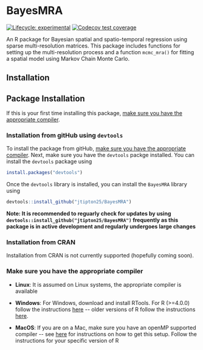 # BayesMRA

<!-- badges: start -->
[![Lifecycle: experimental](https://img.shields.io/badge/lifecycle-experimental-orange.svg)](https://www.tidyverse.org/lifecycle/#experimental)
[![Codecov test coverage](https://codecov.io/gh/jtipton25/BayesMRA/branch/master/graph/badge.svg)](https://codecov.io/gh/jtipton25/BayesMRA?branch=master)
<!-- badges: end -->

An R package for Bayesian spatial and spatio-temporal regression using sparse multi-resolution matrices. This package includes functions for setting up the multi-resolution process and a function `mcmc_mra()` for fitting a spatial model using Markov Chain Monte Carlo.


## Installation

## Package Installation

If this is your first time installing this package, [make sure you have the appropriate compiler](#make-sure-you-have-the-appropriate-compiler).


### Installation from gitHub using `devtools`

To install the package from gitHub, [make sure you have the appropriate compiler](#make-sure-you-have-the-appropriate-compiler). Next, make sure you have the `devtools` packge installed. You can install the `devtools` package using 

```r
install.packages("devtools")
```

Once the `devtools` library is installed, you can install the `BayesMRA` library using

```r
devtools::install_github("jtipton25/BayesMRA")
```
**Note: It is recommended to reguarly check for updates by using `devtools::install_github("jtipton25/BayesMRA")` frequently as this package is in active development and regularly undergoes large changes**

### Installation from CRAN

Installation from CRAN is not currently supported (hopefully coming soon). 

<!-- 
Therefore
```r
install.packages("BayesMRA")
``` 
will fail.
-->


### Make sure you have the appropriate compiler

- **Linux**: It is assumed on Linux systems, the appropriate compiler is available

- **Windows**: For Windows, download and install RTools. For R (>=4.0.0) follow the instructions [here](https://cran.r-project.org/bin/windows/Rtools/) -- older versions of R follow the instructions [here](https://cran.r-project.org/bin/windows/Rtools/history.html).

- **MacOS**: If you are on a Mac, make sure you have an openMP supported compiler -- see [here](https://thecoatlessprofessor.com/programming/cpp/r-compiler-tools-for-rcpp-on-macos/) for instructions on how to get this setup. Follow the instructions for your specific version of R


